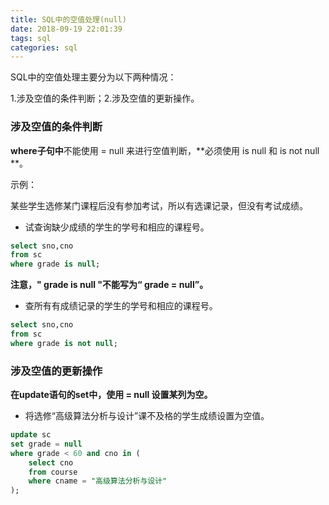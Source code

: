 ```yaml
---
title: SQL中的空值处理(null)
date: 2018-09-19 22:01:39
tags: sql
categories: sql
---
```


SQL中的空值处理主要分为以下两种情况：

1.涉及空值的条件判断；2.涉及空值的更新操作。

<!--more-->

### 涉及空值的条件判断

**where子句中**不能使用 = null 来进行空值判断，**必须使用 is null 和 is not null **。

示例：

某些学生选修某门课程后没有参加考试，所以有选课记录，但没有考试成绩。

* 试查询缺少成绩的学生的学号和相应的课程号。

```sql
select sno,cno
from sc
where grade is null;
```

**注意，" grade is null "不能写为“ grade = null”。**

* 查所有有成绩记录的学生的学号和相应的课程号。

```sql
select sno,cno
from sc
where grade is not null;
```

### 涉及空值的更新操作

**在update语句的set中，使用 = null  设置某列为空。**

* 将选修“高级算法分析与设计”课不及格的学生成绩设置为空值。

```sql
update sc
set grade = null
where grade < 60 and cno in (
	select cno 
    from course
    where cname = "高级算法分析与设计"
);
```

